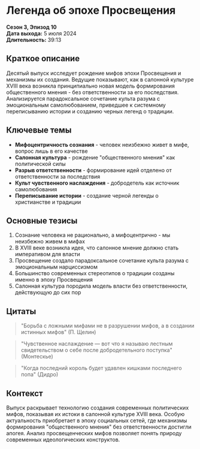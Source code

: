 # Легенда об эпохе Просвещения
**Сезон 3, Эпизод 10**  
**Дата выхода:** 5 июля 2024  
**Длительность:** 39:13

## Краткое описание

Десятый выпуск исследует рождение мифов эпохи Просвещения и механизмы их создания. Ведущие показывают, как в салонной культуре XVIII века возникла принципиально новая модель формирования общественного мнения - без ответственности за его последствия. Анализируется парадоксальное сочетание культа разума с эмоциональным самолюбованием, приведшее к системному переписыванию истории и созданию черных легенд о традиции.

## Ключевые темы

- **Мифоцентричность сознания** - человек неизбежно живет в мифе, вопрос лишь в его качестве
- **Салонная культура** - рождение "общественного мнения" как политической силы
- **Разрыв ответственности** - формирование идей отделено от ответственности за последствия
- **Культ чувственного наслаждения** - добродетель как источник самолюбования
- **Переписывание истории** - создание черной легенды о христианстве и традиции

## Основные тезисы

1. Сознание человека не рационально, а мифоцентрично - мы неизбежно живем в мифах
2. В XVIII веке возникла идея, что салонное мнение должно стать императивом для власти
3. Просвещение создало парадоксальное сочетание культа разума с эмоциональным нарциссизмом
4. Большинство современных стереотипов о традиции созданы именно в эпоху Просвещения
5. Салонная культура породила модель власти без ответственности, действующую до сих пор

## Цитаты

> "Борьба с ложными мифами не в разрушении мифов, а в создании истинных мифов" (П. Щелин)

> "Чувственное наслаждение — вот что я называю лестным свидетельством о себе после добродетельного поступка" (Монтескье)

> "Когда последний король будет удавлен кишками последнего попа" (Дидро)

## Контекст

Выпуск раскрывает технологию создания современных политических мифов, показывая их истоки в салонной культуре XVIII века. Особую актуальность приобретает в эпоху социальных сетей, где механизмы формирования "общественного мнения" без ответственности достигли апогея. Анализ просвещенческих мифов позволяет понять природу современных идеологических конструктов.